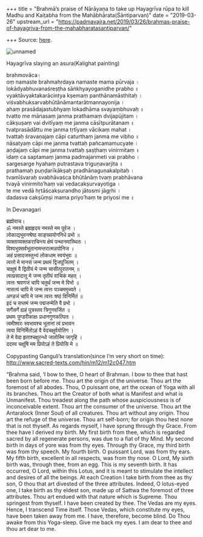 +++
title = "Brahmā’s praise of Nārāyaṇa to take up Hayagrīva rūpa to kill Madhu and Kaiṭabha from the Mahābhārata(Śāntiparvan)"
date = "2019-03-26"
upstream_url = "https://padmavajra.net/2019/03/26/brahmas-praise-of-hayagriva-from-the-mahabharatasantiparvan/"

+++
Source: [here](https://padmavajra.net/2019/03/26/brahmas-praise-of-hayagriva-from-the-mahabharatasantiparvan/).

![unnamed](https://padmavajrablog.files.wordpress.com/2019/03/unnamed.jpg?w=739)

Hayagrīva slaying an asura(Kalighat painting)

brahmovāca।  
oṃ namaste brahmahṛdaya namaste mama pūrvaja ।  
lokādyabhuvanaśreṣṭha sāṅkhyayoganidhe prabho ॥  
vyaktāvyaktakarācintya kṣemaṃ panthānamāsthitaḥ ।  
viśvabhuksarvabhūtānāmantarātmannayonija ।  
ahaṃ prasādajastubhyaṃ lokadhāma svayaṃbhuvaḥ ॥  
tvatto me mānasaṃ janma prathamaṃ dvijapūjitam ।  
cākṣuṣaṃ vai dvitīyaṃ me janma cāsītpurātanam ॥  
tvatprasādāttu me janma tṛtīyaṃ vācikaṃ mahat ।  
tvattaḥ śravaṇajaṃ cāpi caturthaṃ janma me vibho ॥  
nāsatyaṃ cāpi me janma tvattaḥ pañcamamucyate ।  
aṇḍajaṃ cāpi me janma tvattaḥ ṣaṣṭhaṃ vinirmitaṃ ॥  
idaṃ ca saptamaṃ janma padmajanmeti vai prabho ।  
sargesarge hyahaṃ putrastava triguṇavarjita ॥  
prathamaḥ puṇḍarīkākṣaḥ pradhānaguṇakalpitaḥ ।  
tvamīśvaraḥ svabhāvaśca bhūtānāṃ tvaṃ prabhāvana  
tvayā vinirmito’haṃ vai vedacakṣurvayotiga ।  
te me vedā hṛtāścakṣurandho jātosmi jāgṛhi ।  
dadasva cakṣūṃṣi mama priyo’haṃ te priyosi me ॥

In Devanagari

ब्रह्मोवाच।  
ॐ नमस्ते ब्रह्महृदय नमस्ते मम पूर्वज ।  
लोकाद्यभुवनश्रेष्ठ साङ्ख्ययोगनिधे प्रभो ॥  
व्यक्ताव्यक्तकराचिन्त्य क्षेमं पन्थानमास्थितः ।  
विश्वभुक्सर्वभूतानामन्तरात्मन्नयोनिज ।  
अहं प्रसादजस्तुभ्यं लोकधाम स्वयंभुवः ॥  
त्वत्तो मे मानसं जन्म प्रथमं द्विजपूजितम् ।  
चाक्षुषं वै द्वितीयं मे जन्म चासीत्पुरातनम् ॥  
त्वत्प्रसादात्तु मे जन्म तृतीयं वाचिकं महत् ।  
त्वत्तः श्रवणजं चापि चतुर्थं जन्म मे विभो ॥  
नासत्यं चापि मे जन्म त्वत्तः पञ्चममुच्यते ।  
अण्डजं चापि मे जन्म त्वत्तः षष्ठं विनिर्मितं ॥  
इदं च सप्तमं जन्म पद्मजन्मेति वै प्रभो ।  
सर्गेसर्गे ह्यहं पुत्रस्तव त्रिगुणवर्जित ॥  
प्रथमः पुण्डरीकाक्षः प्रधानगुणकल्पितः ।  
त्वमीश्वरः स्वभावश्च भूतानां त्वं प्रभावन  
त्वया विनिर्मितोऽहं वै वेदचक्षुर्वयोतिग ।  
ते मे वेदा हृताश्चक्षुरन्धो जातोस्मि जागृहि ।  
ददस्व चक्षूंषि मम प्रियोऽहं ते प्रियोसि मे ॥

Copypasting Ganguli’s translation(since I’m very short on time):
<http://www.sacred-texts.com/hin/m12/m12c047.htm>

“Brahma said, ‘I bow to thee, O heart of Brahman. I bow to thee that
hast been born before me. Thou art the origin of the universe. Thou art
the foremost of all abodes. Thou, O puissant one, art the ocean of Yoga
with all its branches. Thou art the Creator of both what is Manifest and
what is Unmanifest. Thou treadest along the path whose auspiciousness is
of inconceivable extent. Thou art the consumer of the universe. Thou art
the Antaralock (Inner Soul) of all creatures. Thou art without any
origin. Thou art the refuge of the universe. Thou art self-born; for
origin thou hest none that is not thyself. As regards myself, I have
sprung through thy Grace. From thee have I derived my birth. My first
birth from thee, which is regarded sacred by all regenerate persons, was
due to a fiat of thy Mind. My second birth in days of yore was from thy
eyes. Through thy Grace, my third birth was from thy speech. My fourth
birth. O puissant Lord, was from thy ears. My fifth birth, excellent in
all respects, was from thy nose. O Lord, My sixth birth was, through
thee, from an egg. This is my seventh birth. It has occurred, O Lord,
within this Lotus, and it is meant to stimulate the intellect and
desires of all the beings. At each Creation I take birth from thee as
thy son, O thou that art divested of the three attributes. Indeed, O
lotus-eyed one, I take birth as thy eldest son, made up of Sattwa the
foremost of three attributes. Thou art endued with that nature which is
Supreme. Thou springest from thyself. I have been created by thee. The
Vedas are my eyes. Hence, I transcend Time itself. Those Vedas, which
constitute my eyes, have been taken away from me. I have, therefore,
become blind. Do Thou awake from this Yoga-sleep. Give me back my eyes.
I am dear to thee and thou art dear to me.
